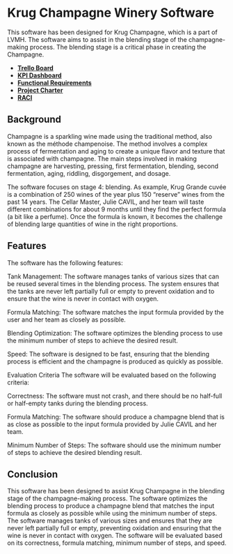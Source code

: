 # Krug Champagne Winery Software

This software has been designed for Krug Champagne, which is a part of LVMH. The software aims to assist in the blending stage of the champagne-making process. The blending stage is a critical phase in creating the Champagne.

- **[Trello Board](https://trello.com/b/QVQdK1at/finalproject)**
- **[KPI Dashboard](https://docs.google.com/spreadsheets/d/1rdj3Sp6lbA9zX_4oCAbLPIQLKgYrU9wKa_OI0TgnUcU/edit?usp=sharing)**
- **[Functional Requirements](https://github.com/algosup/2022-2023-project-5-algorithmics-Team-7/blob/main/Documents/Functional-Specifications.md)**
- **[Project Charter](https://github.com/algosup/2022-2023-project-5-algorithmics-Team-7/blob/main/Documents/Management/ProjectChartReport.md)**
- **[RACI](https://github.com/algosup/2022-2023-project-5-algorithmics-Team-7/blob/main/Documents/Management/RACI.pdf)**

## Background
Champagne is a sparkling wine made using the traditional method, also known as the méthode champenoise. The method involves a complex process of fermentation and aging to create a unique flavor and texture that is associated with champagne. The main steps involved in making champagne are harvesting, pressing, first fermentation, blending, second fermentation, aging, riddling, disgorgement, and dosage.

The software focuses on stage 4: blending.  As example, Krug Grande cuvée is a combination of 250 wines of the year plus 150 “reserve” wines from the past 14 years. The Cellar Master, Julie CAVIL, and her team will taste different combinations for about 9 months until they find the perfect formula (a bit like a perfume). Once the formula is known, it becomes the challenge of blending large quantities of wine in the right proportions.

## Features
The software has the following features:

Tank Management: The software manages  tanks of various sizes that can be reused several times in the blending process. The system ensures that the tanks are never left partially full or empty to prevent oxidation and to ensure that the wine is never in contact with oxygen.

Formula Matching: The software matches the input formula provided by the user and her team as closely as possible.

Blending Optimization: The software optimizes the blending process to use the minimum number of steps to achieve the desired result.

Speed: The software is designed to be fast, ensuring that the blending process is efficient and the champagne is produced as quickly as possible.

Evaluation Criteria
The software will be evaluated based on the following criteria:

Correctness: The software must not crash, and there should be no half-full or half-empty tanks during the blending process.

Formula Matching: The software should produce a champagne blend that is as close as possible to the input formula provided by Julie CAVIL and her team.

Minimum Number of Steps: The software should use the minimum number of steps to achieve the desired blending result.

## Conclusion
This software has been designed to assist Krug Champagne in the blending stage of the champagne-making process. The software optimizes the blending process to produce a champagne blend that matches the input formula as closely as possible while using the minimum number of steps. The software manages tanks of various sizes and ensures that they are never left partially full or empty, preventing oxidation and ensuring that the wine is never in contact with oxygen. The software will be evaluated based on its correctness, formula matching, minimum number of steps, and speed.
